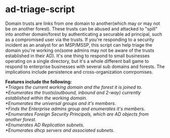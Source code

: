 # ad-triage-script
Domain trusts are links from one domain to another(which may or may not be on another forest). These trusts can be abused and attacked to "spill" into another domain/forest by authenticating a securable ad principal, such as a compromised user via the trusts. If you're responding to a security incident as an analyst for an MSP/MSSP, this script can help triage the domain you're working on(some admins may not be aware of the trusts established in their AD). It's one thing to respond to small businesses operating on a single directory, but it's a whole different ball game to respond to enterprise businesses with several sub domains and forests. The implications include persistence and cross-organization comrpomises.


**Features include the following:**<br />
_*Triages the current working domain and the forest it is joined to.<br />
*Enumerates the trusts(outbound, inbound and 2-way) currently established within the working domain.<br />
*Enumerates the universal groups and it's members.<br />
*Finds the Enterprise admins group and enumerates it's members.<br />
*Enumerates Foreign Security Principals, which are AD objects from another forest.<br />
*Enumerates AD Replication subnets.<br />
*Enumerates dhcp servers and associated subnets._
